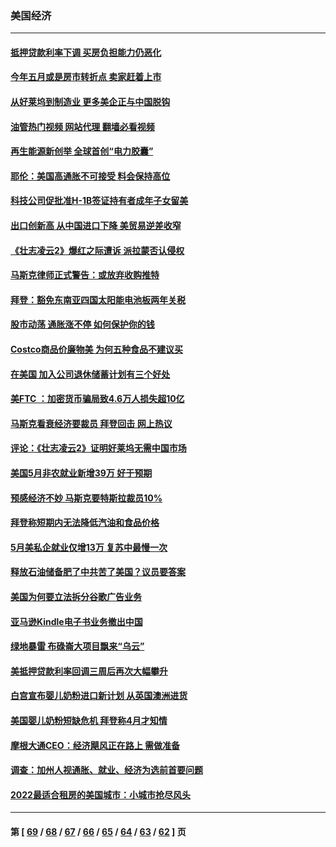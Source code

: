 ### 美国经济
---
#### [抵押贷款利率下调 买房负担能力仍恶化](../../pages/ncid1078158/n13754778.md?06082045) 
#### [今年五月或是房市转折点 卖家赶着上市](../../pages/ncid1078158/n13754747.md?06082045) 
#### [从好莱坞到制造业 更多美企正与中国脱钩](../../pages/ncid1078158/n13754651.md?06082045) 
#### [油管热门视频 网站代理 翻墙必看视频](http://209.222.30.114:81/youtube.html?06082045)
#### [再生能源新创举 全球首创“电力胶囊”](../../pages/ncid1078158/n13754495.md?06082045) 
#### [耶伦：美国高通胀不可接受 料会保持高位](../../pages/ncid1078158/n13754467.md?06082045) 
#### [科技公司促批准H-1B签证持有者成年子女留美](../../pages/ncid1078158/n13754384.md?06082045) 
#### [出口创新高 从中国进口下降 美贸易逆差收窄](../../pages/ncid1078158/n13754360.md?06082045) 
#### [《壮志凌云2》爆红之际遭诉 派拉蒙否认侵权](../../pages/ncid1078158/n13754137.md?06082045) 
#### [马斯克律师正式警告：或放弃收购推特](../../pages/ncid1078158/n13753548.md?06082045) 
#### [拜登：豁免东南亚四国太阳能电池板两年关税](../../pages/ncid1078158/n13753566.md?06082045) 
#### [股市动荡 通胀涨不停 如何保护你的钱](../../pages/ncid1078158/n13751379.md?06082045) 
#### [Costco商品价廉物美 为何五种食品不建议买](../../pages/ncid1078158/n13752382.md?06082045) 
#### [在美国 加入公司退休储蓄计划有三个好处](../../pages/ncid1078158/n13752410.md?06082045) 
#### [美FTC ：加密货币骗局致4.6万人损失超10亿](../../pages/ncid1078158/n13751956.md?06082045) 
#### [马斯克看衰经济要裁员 拜登回击 网上热议](../../pages/ncid1078158/n13751961.md?06082045) 
#### [评论：《壮志凌云2》证明好莱坞无需中国市场](../../pages/ncid1078158/n13751832.md?06082045) 
#### [美国5月非农就业新增39万 好于预期](../../pages/ncid1078158/n13751734.md?06082045) 
#### [预感经济不妙 马斯克要特斯拉裁员10%](../../pages/ncid1078158/n13751653.md?06082045) 
#### [拜登称短期内无法降低汽油和食品价格](../../pages/ncid1078158/n13751311.md?06082045) 
#### [5月美私企就业仅增13万 复苏中最慢一次](../../pages/ncid1078158/n13751034.md?06082045) 
#### [释放石油储备肥了中共苦了美国？议员要答案](../../pages/ncid1078158/n13751053.md?06082045) 
#### [美国为何要立法拆分谷歌广告业务](../../pages/ncid1078158/n13749738.md?06082045) 
#### [亚马逊Kindle电子书业务撤出中国](../../pages/ncid1078158/n13750981.md?06082045) 
#### [绿地暴雷 布碌崙大项目飘来“乌云”](../../pages/ncid1078158/n13750699.md?06082045) 
#### [美抵押贷款利率回调三周后再次大幅攀升](../../pages/ncid1078158/n13750643.md?06082045) 
#### [白宫宣布婴儿奶粉进口新计划 从英国澳洲进货](../../pages/ncid1078158/n13750585.md?06082045) 
#### [美国婴儿奶粉短缺危机 拜登称4月才知情](../../pages/ncid1078158/n13750499.md?06082045) 
#### [摩根大通CEO：经济飓风正在路上 需做准备](../../pages/ncid1078158/n13750434.md?06082045) 
#### [调查：加州人视通胀、就业、经济为选前首要问题](../../pages/ncid1078158/n13750530.md?06082045) 
#### [2022最适合租房的美国城市：小城市抢尽风头](../../pages/ncid1078158/n13750348.md?06082045) 

---
#### 第 [ [69](./69.md?06082045) / [68](./68.md?06082045) / [67](./67.md?06082045) / [66](./66.md?06082045) / [65](./65.md?06082045) / [64](./64.md?06082045) / [63](./63.md?06082045) / [62](./62.md?06082045) ] 页
